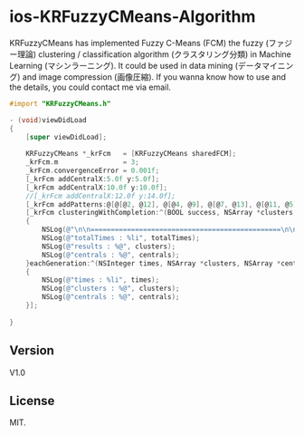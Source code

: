 ios-KRFuzzyCMeans-Algorithm
=================

KRFuzzyCMeans has implemented Fuzzy C-Means (FCM) the fuzzy (ファジー理論) clustering / classification algorithm (クラスタリング分類) in Machine Learning (マシンラーニング). It could be used in data mining (データマイニング) and image compression (画像圧縮). If you wanna know how to use and the details, you could contact me via email.

``` objective-c
#import "KRFuzzyCMeans.h"

- (void)viewDidLoad 
{
    [super viewDidLoad];
    
    KRFuzzyCMeans *_krFcm   = [KRFuzzyCMeans sharedFCM];
    _krFcm.m                = 3;
    _krFcm.convergenceError = 0.001f;
    [_krFcm addCentralX:5.0f y:5.0f];
    [_krFcm addCentralX:10.0f y:10.0f];
    //[_krFcm addCentralX:12.0f y:14.0f];
    [_krFcm addPatterns:@[@[@2, @12], @[@4, @9], @[@7, @13], @[@11, @5], @[@12, @7], @[@14, @4]]];
    [_krFcm clusteringWithCompletion:^(BOOL success, NSArray *clusters, NSArray *centrals, NSInteger totalTimes)
    {
        NSLog(@"\n\n===============================================\n\n");
        NSLog(@"totalTimes : %li", totalTimes);
        NSLog(@"results : %@", clusters);
        NSLog(@"centrals : %@", centrals);
    }eachGeneration:^(NSInteger times, NSArray *clusters, NSArray *centrals)
    {
        NSLog(@"times : %li", times);
        NSLog(@"clusters : %@", clusters);
        NSLog(@"centrals : %@", centrals);
    }];
    
}
```

## Version

V1.0

## License

MIT.
